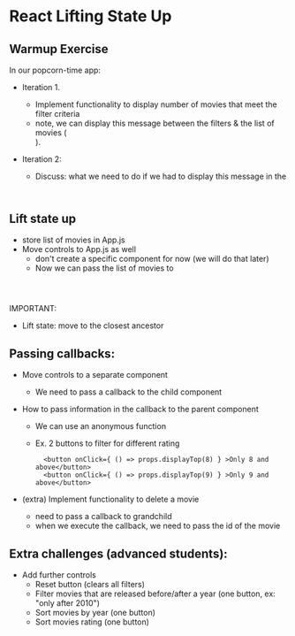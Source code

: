 
# React  Lifting State Up

<!-- 

Status: draft

Note:
- All based on the app "popcorn-time" we created the day before

-->


## Warmup Exercise


In our popcorn-time app:

- Iteration 1. 
  - Implement functionality to display number of movies that meet the filter criteria 
  - note, we can display this message between the filters & the list of movies (<Main />).

- Iteration 2:
  - Discuss: what we need to do if we had to display this message in the <Header />


  <!--

  notes:
  - Iteration1: students need to practice what we know (displaying info from state in JSX)
  - Iteration2: we start thinking about "lifting state up"
  -->


## Lift state up

- store list of movies in App.js
- Move controls to App.js as well
  - don't create a specific component for now (we will do that later)
  - Now we can pass the list of movies to <Header />

IMPORTANT:
- Lift state: move to the closest ancestor


## Passing callbacks:

- Move controls to a separate component <Controls />
  - We need to pass a callback to the child component

- How to pass information in the callback to the parent component
  - We can use an anonymous function
  - Ex. 2 buttons to filter for different rating

    ```
      <button onClick={ () => props.displayTop(8) } >Only 8 and above</button>
      <button onClick={ () => props.displayTop(9) } >Only 9 and above</button>
    ```

- (extra) Implement functionality to delete a movie
  - need to pass a callback to grandchild
  - when we execute the callback, we need to pass the id of the movie



## Extra challenges (advanced students):
- Add further controls
  - Reset button (clears all filters)
  - Filter movies that are released before/after a year (one button, ex: "only after 2010")
  - Sort movies by year (one button)
  - Sort movies rating (one button)
